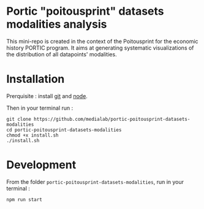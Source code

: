 Portic "poitousprint" datasets modalities analysis
===


This mini-repo is created in the context of the Poitousprint for the economic history PORTIC program.
It aims at generating systematic visualizations of the distribution of all datapoints' modalities.

# Installation

Prerquisite : install [git](https://git-scm.com/) and [node](https://nodejs.org/en/).

Then in your terminal run :

```
git clone https://github.com/medialab/portic-poitousprint-datasets-modalities
cd portic-poitousprint-datasets-modalities
chmod +x install.sh
./install.sh
```

# Development

From the folder `portic-poitousprint-datasets-modalities`, run in your terminal :

```
npm run start
```
